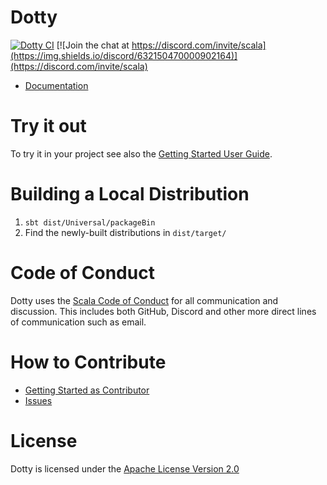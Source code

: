 Dotty
=====
[![Dotty CI](https://github.com/scala/scala3/workflows/Dotty/badge.svg?branch=main)](https://github.com/scala/scala3/actions?query=branch%3Amain)
[![Join the chat at https://discord.com/invite/scala](https://img.shields.io/discord/632150470000902164)](https://discord.com/invite/scala)

* [Documentation](https://docs.scala-lang.org/scala3/)

Try it out
==========
To try it in your project see also the [Getting Started User Guide](https://docs.scala-lang.org/scala3/getting-started.html).

Building a Local Distribution
=============================
1. `sbt dist/Universal/packageBin`
2. Find the newly-built distributions in `dist/target/`

Code of Conduct
===============
Dotty uses the [Scala Code of Conduct](https://www.scala-lang.org/conduct.html)
for all communication and discussion. This includes both GitHub, Discord and
other more direct lines of communication such as email.

How to Contribute
=================
* [Getting Started as Contributor](https://docs.scala-lang.org/scala3/guides/contribution/contribution-intro.html)
* [Issues](https://github.com/scala/scala3/issues?q=is%3Aissue+is%3Aopen+label%3A%22help+wanted%22)

License
=======
Dotty is licensed under the [Apache License Version 2.0](https://www.apache.org/licenses/LICENSE-2.0)
